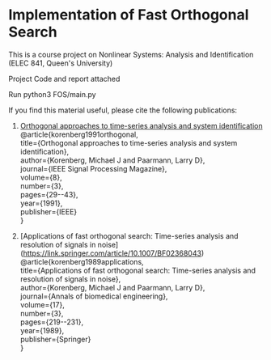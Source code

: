 # Implementation of Fast Orthogonal Search

This is a course project on Nonlinear Systems: Analysis and Identification (ELEC 841, Queen's University)

Project Code and report attached

Run python3 FOS/main.py


If you find this material useful, please cite the following publications:<br />
1. [Orthogonal approaches to time-series analysis and system identification](https://ieeexplore.ieee.org/abstract/document/127999) <br />
@article{korenberg1991orthogonal,<br />
  title={Orthogonal approaches to time-series analysis and system identification},<br />
  author={Korenberg, Michael J and Paarmann, Larry D},<br />
  journal={IEEE Signal Processing Magazine},<br />
  volume={8},<br />
  number={3},<br />
  pages={29--43},<br />
  year={1991},<br />
  publisher={IEEE}<br />
}<br />

2. [Applications of fast orthogonal search: Time-series analysis and resolution of signals in noise] (https://link.springer.com/article/10.1007/BF02368043)<br />
@article{korenberg1989applications,<br />
  title={Applications of fast orthogonal search: Time-series analysis and resolution of signals in noise},<br />
  author={Korenberg, Michael J and Paarmann, Larry D},<br />
  journal={Annals of biomedical engineering},<br />
  volume={17},<br />
  number={3},<br />
  pages={219--231},<br />
  year={1989},<br />
  publisher={Springer}<br />
}
